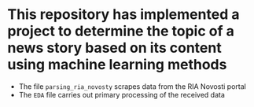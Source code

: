 # This repository has implemented a project to determine the topic of a news story based on its content using machine learning methods
- The file `parsing_ria_novosty` scrapes data from the RIA Novosti portal
- The `EDA` file carries out primary processing of the received data
